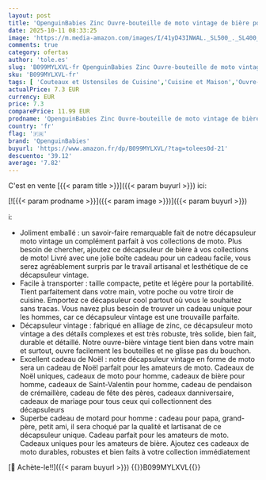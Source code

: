 ```yaml
---
layout: post
title: 'QpenguinBabies Zinc Ouvre-bouteille de moto vintage de bière pour hommes  cadeau uniques de fête des pères anniversaire Noël pour lui papa mari grand-père petit ami'
date: 2025-10-11 08:33:25
image: 'https://m.media-amazon.com/images/I/41yD43INWAL._SL500_._SL400_.jpg'
comments: true
category: ofertas
author: 'tole.es'
slug: 'B099MYLXVL-fr QpenguinBabies Zinc Ouvre-bouteille de moto vintage de...'
sku: 'B099MYLXVL-fr'
tags: [ 'Couteaux et Ustensiles de Cuisine','Cuisine et Maison','Ouvre-bouteilles','Ustensils pour bar et vin','qpenguinbabies','🇫🇷', ]
actualPrice: 7.3 EUR
currency: EUR
price: 7.3
comparePrice: 11.99 EUR
prodname: 'QpenguinBabies Zinc Ouvre-bouteille de moto vintage de bière pour hommes  cadeau uniques de fête des pères anniversaire Noël pour lui papa mari grand-père petit ami'
country: 'fr'
flag: '🇫🇷'
brand: 'QpenguinBabies'
buyurl: 'https://www.amazon.fr/dp/B099MYLXVL/?tag=tolees0d-21'
descuento: '39.12'
average: '7.82'
---
```


C'est en vente [{{< param title >}}]({{< param buyurl >}}) ici:

[![{{< param prodname >}}]({{< param image >}})]({{< param buyurl >}})

ℹ️:

- Joliment emballé : un savoir-faire remarquable fait de notre décapsuleur moto vintage un complément parfait à vos collections de moto. Plus besoin de chercher, ajoutez ce décapsuleur de bière à vos collections de moto! Livré avec une jolie boîte cadeau pour un cadeau facile, vous serez agréablement surpris par le travail artisanal et lesthétique de ce décapsuleur vintage.
- Facile à transporter : taille compacte, petite et légère pour la portabilité. Tient parfaitement dans votre main, votre poche ou votre tiroir de cuisine. Emportez ce décapsuleur cool partout où vous le souhaitez sans tracas. Vous navez plus besoin de trouver un cadeau unique pour les hommes, car ce décapsuleur vintage est une trouvaille parfaite.
- Décapsuleur vintage : fabriqué en alliage de zinc, ce décapsuleur moto vintage a des détails complexes et est très robuste, très solide, bien fait, durable et détaillé. Notre ouvre-bière vintage tient bien dans votre main et surtout, ouvre facilement les bouteilles et ne glisse pas du bouchon.
- Excellent cadeau de Noël : notre décapsuleur vintage en forme de moto sera un cadeau de Noël parfait pour les amateurs de moto. Cadeaux de Noël uniques, cadeaux de moto pour homme, cadeaux de bière pour homme, cadeaux de Saint-Valentin pour homme, cadeau de pendaison de crémaillère, cadeau de fête des pères, cadeaux danniversaire, cadeaux de mariage pour tous ceux qui collectionnent des décapsuleurs
- Superbe cadeau de motard pour homme : cadeau pour papa, grand-père, petit ami, il sera choqué par la qualité et lartisanat de ce décapsuleur unique. Cadeau parfait pour les amateurs de moto. Cadeaux uniques pour les amateurs de bière. Ajoutez ces cadeaux de moto durables, robustes et bien faits à votre collection immédiatement

[🛒 Achète-le!!]({{< param buyurl >}})
{{<world>}}B099MYLXVL{{</world>}}
